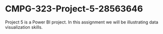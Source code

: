 # CMPG-323-Project-5-28563646
Project 5 is a Power BI project. In this assignment we will be illustrating data visualization skills.
